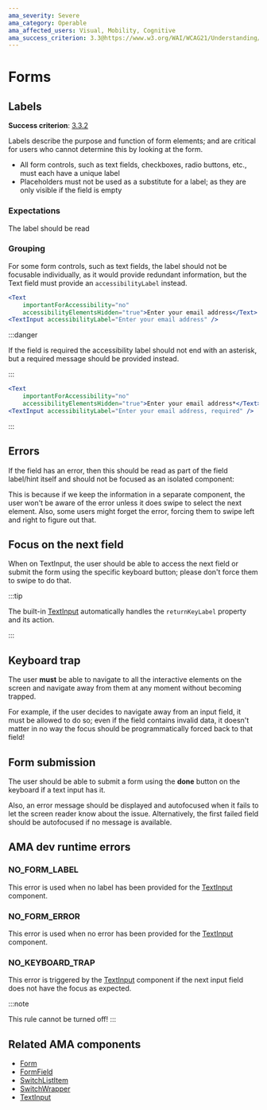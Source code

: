 ```yaml
---
ama_severity: Severe
ama_category: Operable
ama_affected_users: Visual, Mobility, Cognitive
ama_success_criterion: 3.3@https://www.w3.org/WAI/WCAG21/Understanding/input-assistance
---
```


# Forms

<AssistiveTechnology name="Assistive Technologies" title="Screen Reader, Keyboard and Switch" />

## Labels

<Critical label  />

**Success criterion**: [3.3.2](https://www.w3.org/WAI/WCAG21/Understanding/labels-or-instructions)

Labels describe the purpose and function of form elements; and are critical for users who cannot determine this by looking at the form.

- All form controls, such as text fields, checkboxes, radio buttons, etc., must each have a unique label
- Placeholders must not be used as a substitute for a label; as they are only visible if the field is empty

### Expectations

<ScreenReader>
    <When title="A form field receives the focus">
        <Then noChildren>The label should be read</Then>
    </When>
</ScreenReader>

### Grouping

For some form controls, such as text fields, the label should not be focusable individually, as it would provide redundant information, but the Text field must provide an `accessibilityLabel` instead.

```jsx
<Text
    importantForAccessibility="no"
    accessibilityElementsHidden="true">Enter your email address</Text>
<TextInput accessibilityLabel="Enter your email address" />
```

:::danger

If the field is required the accessibility label should not end with an asterisk, but a required message should be provided instead.

:::

```jsx
<Text
    importantForAccessibility="no"
    accessibilityElementsHidden="true">Enter your email address*</Text>
<TextInput accessibilityLabel="Enter your email address, required" />
```

:::

## Errors

If the field has an error, then this should be read as part of the field label/hint itself and should not be focused as an isolated component:

This is because if we keep the information in a separate component, the user won't be aware of the error unless it does swipe to select the next element.
Also, some users might forget the error, forcing them to swipe left and right to figure out that.

## Focus on the next field

When on TextInput, the user should be able to access the next field or submit the form using the specific keyboard button; please don't force them to swipe to do that.

:::tip

The built-in [TextInput](../components/TextInput) automatically handles the `returnKeyLabel` property and its action.

:::

## Keyboard trap

The user **must** be able to navigate to all the interactive elements on the screen and navigate away from them at any moment without becoming trapped.

For example, if the user decides to navigate away from an input field, it must be allowed to do so; even if the field contains invalid data, it doesn't matter in no way the focus should be programmatically forced back to that field!

## Form submission

The user should be able to submit a form using the **done** button on the keyboard if a text input has it.

Also, an error message should be displayed and autofocused when it fails to let the screen reader know about the issue.
Alternatively, the first failed field should be autofocused if no message is available.

## AMA dev runtime errors

### NO_FORM_LABEL

This error is used when no label has been provided for the [TextInput](../components/TextInput) component.

### NO_FORM_ERROR

This error is used when no error has been provided for the [TextInput](../components/TextInput) component.

### NO_KEYBOARD_TRAP <MustNot />

This error is triggered by the [TextInput](../components/TextInput) component if the next input field does not have the focus as expected.

:::note

This rule cannot be turned off!
:::

## Related AMA components

- [Form](../components/form)
- [FormField](../components/formfield)
- [SwitchListItem](../components/switchlistitem)
- [SwitchWrapper](../components/switchwrapper)
- [TextInput](../components/textinput)
